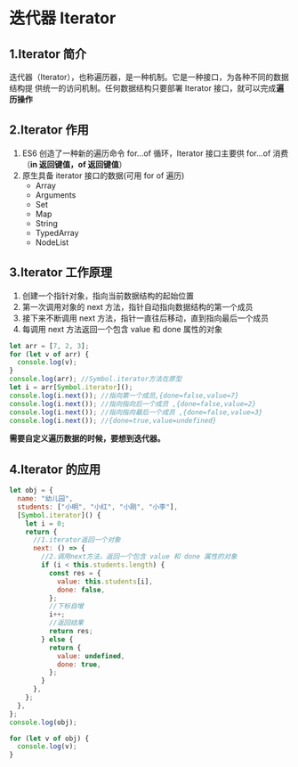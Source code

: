 # 迭代器 Iterator

## 1.Iterator 简介

迭代器（Iterator），也称遍历器，是一种机制。它是一种接口，为各种不同的数据结构提 供统一的访问机制。任何数据结构只要部署 Iterator 接口，就可以完成**遍历操作**

## 2.Iterator 作用

1. ES6 创造了一种新的遍历命令 for...of 循环，Iterator 接口主要供 for...of 消费（**in 返回键值，of 返回键值**）
2. 原生具备 iterator 接口的数据(可用 for of 遍历)
   - Array
   - Arguments
   - Set
   - Map
   - String
   - TypedArray
   - NodeList

## 3.Iterator 工作原理

1. 创建一个指针对象，指向当前数据结构的起始位置
2. 第一次调用对象的 next 方法，指针自动指向数据结构的第一个成员
3. 接下来不断调用 next 方法，指针一直往后移动，直到指向最后一个成员
4. 每调用 next 方法返回一个包含 value 和 done 属性的对象

```js
let arr = [7, 2, 3];
for (let v of arr) {
  console.log(v);
}
console.log(arr); //Symbol.iterator方法在原型
let i = arr[Symbol.iterator]();
console.log(i.next()); //指向第一个成员,{done=false,value=7}
console.log(i.next()); //指向指向后一个成员 ,{done=false,value=2}
console.log(i.next()); //指向指向最后一个成员 ,{done=false,value=3}
console.log(i.next()); //{done=true,value=undefined}
```

**需要自定义遍历数据的时候，要想到迭代器。**

## 4.Iterator 的应用

```js
let obj = {
  name: "幼儿园",
  students: ["小明", "小红", "小刚", "小李"],
  [Symbol.iterator]() {
    let i = 0;
    return {
      //1.iterator返回一个对象
      next: () => {
        //2.调用next方法，返回一个包含 value 和 done 属性的对象
        if (i < this.students.length) {
          const res = {
            value: this.students[i],
            done: false,
          };
          //下标自增
          i++;
          //返回结果
          return res;
        } else {
          return {
            value: undefined,
            done: true,
          };
        }
      },
    };
  },
};
console.log(obj);

for (let v of obj) {
  console.log(v);
}
```
